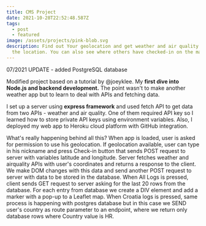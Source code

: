 ```yaml
---
title: CMS Project
date: 2021-10-28T22:52:48.587Z
tags:
  - post
  - featured
image: /assets/projects/pink-blob.svg
description: Find out Your geolocation and get weather and air quality data for
  the location. You can also see where others have checked-in on the map.
---
```

07/2021 UPDATE - added PostgreSQL database

Modified project based on a tutorial by @joeyklee. My **first dive into Node.js and backend development.** The point wasn't to make another weather app but to learn to deal with APIs and fetching data.

I set up a server using **express framework** and used fetch API to get data from two APIs - weather and air quality. One of them required API key so I learned how to store private API keys using environment variables. Also, I deployed my web app to Heroku cloud platform with GitHub integration.

What's really happening behind all this? When app is loaded, user is asked for permission to use his geolocation. If geolocation available, user can type in his nickname and press Check-in button that sends POST request to server with variables latitude and longitude. Server fetches weather and airquality APIs with user's coordinates and returns a response to the client. We make DOM changes with this data and send another POST request to server with data to be stored in the database. When All Logs is pressed, client sends GET request to server asking for the last 20 rows from the database. For each entry from database we create a DIV element and add a marker with a pop-up to a Leaflet map. When Croatia logs is pressed, same process is happening with postgres database but in this case we SEND user's country as route parameter to an endpoint, where we return only database rows where Country value is HR.